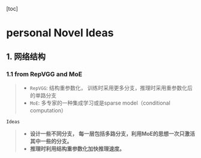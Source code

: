 [toc]

# personal Novel Ideas

## 1. 网络结构

### 1.1 from RepVGG and MoE

> - `RepVGG`: 结构重参数化， 训练时采用更多分支，推理时采用重参数化后的单路分支
> - `MoE`: 多专家的一种集成学习或是sparse model（conditional computation）

`Ideas`

> - **设计一些不同分支， 每一层包括多路分支，利用MoE的思想一次只激活其中一些的分支。**
> - **推理时利用结构重参数化加快推理速度。**